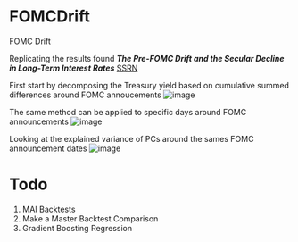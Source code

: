 # FOMCDrift
FOMC Drift

Replicating the results found ***The Pre-FOMC Drift and the Secular Decline in Long-Term Interest Rates*** [SSRN](https://papers.ssrn.com/sol3/papers.cfm?abstract_id=4764451)

First start by decomposing the Treasury yield based on cumulative summed differences around FOMC annoucements
![image](https://github.com/user-attachments/assets/ac918835-3958-4565-a502-84d852450527)

The same method can be applied to specific days around FOMC announcements
![image](https://github.com/user-attachments/assets/33eac5fe-0af0-406b-bf2f-bf08a129e9c9)

Looking at the explained variance of PCs around the sames FOMC announcement dates
![image](https://github.com/user-attachments/assets/028fb67f-1614-41fb-9d60-b6f9c85afacd)

# Todo
1. MAI Backtests
2. Make a Master Backtest Comparison
3. Gradient Boosting Regression
